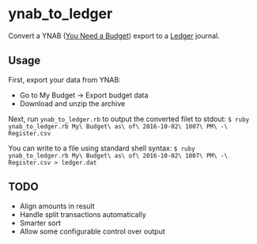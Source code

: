 # ynab_to_ledger

Convert a YNAB ([You Need a Budget](https://www.youneedabudget.com)) export to a [Ledger](http://ledger-cli.org) journal.

## Usage

First, export your data from YNAB:

* Go to My Budget -> Export budget data
* Download and unzip the archive

Next, run `ynab_to_ledger.rb` to output the converted filet to stdout:
`$ ruby ynab_to_ledger.rb My\ Budget\ as\ of\ 2016-10-02\ 1007\ PM\ -\ Register.csv`

You can write to a file using standard shell syntax:
`$ ruby ynab_to_ledger.rb My\ Budget\ as\ of\ 2016-10-02\ 1007\ PM\ -\ Register.csv > ledger.dat`

## TODO

- Align amounts in result
- Handle split transactions automatically
- Smarter sort
- Allow some configurable control over output
